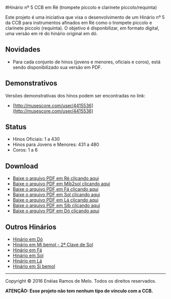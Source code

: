#Hinário nº 5 CCB em Ré (trompete piccolo e clarinete piccolo/requinta)

Este projeto é uma iniciativa que visa o desenvolvimento de um Hinário nº 5 da CCB para instrumentos afinados em Ré como o trompete piccolo e clarinete piccolo (requinta).
O objetivo é disponbilizar, em formato digital, uma versão em ré do hinário original em dó.

<h2>Novidades</h2>

* Para cada conjunto de hinos (jovens e menores, oficiais e coros), está sendo disponibilizado sua versão em PDF.

<h2>Demonstrativos</h2>

Versões demonstrativas dos hinos podem ser encontradas no link:

* [http://musescore.com/user/4415536](http://musescore.com/user/4415536)

<h2>Status</h2>

* Hinos Oficiais: 1 a 430
* Hinos para Jovens e Menores: 431 a 480
* Coros: 1 a 6

<h2>Download</h2>

* [Baixe o arquivo PDF em Ré clicando aqui](https://raw.githubusercontent.com/eneiasramos/ccb-hinario-5-re/master/re/pdf/final.pdf)
* [Baixe o arquivo PDF em Mib2sol clicando aqui](https://raw.githubusercontent.com/eneiasramos/ccb-hinario-5-mib-2s/master/mib-2s/pdf/final.pdf)
* [Baixe o arquivo PDF em Fá clicando aqui](https://raw.githubusercontent.com/eneiasramos/ccb-hinario-5-fa/master/fa/pdf/final.pdf)
* [Baixe o arquivo PDF em Sol clicando aqui](https://raw.githubusercontent.com/eneiasramos/ccb-hinario-5-sol/master/sol/pdf/final.pdf)
* [Baixe o arquivo PDF em Lá clicando aqui](https://raw.githubusercontent.com/eneiasramos/ccb-hinario-5-la/master/la/pdf/final.pdf)
* [Baixe o arquivo PDF em Sib clicando aqui](https://raw.githubusercontent.com/eneiasramos/ccb-hinario-5-sib/master/sib/pdf/final.pdf)
* [Baixe o arquivo PDF em Dó clicando aqui](https://raw.githubusercontent.com/eneiasramos/ccb-hinario-5-do/master/do/pdf/final.pdf)

<h2>Outros Hinários</h2>

* [Hinário em Dó](https://github.com/eneiasramos/ccb-hinario-5-do)
* [Hinário em Mi bemol - 2ª Clave de Sol](https://github.com/eneiasramos/ccb-hinario-5-mib-2s)
* [Hinário em Fá](https://github.com/eneiasramos/ccb-hinario-5-fa)
* [Hinário em Sol](https://github.com/eneiasramos/ccb-hinario-5-sol)
* [Hinário em Lá](https://github.com/eneiasramos/ccb-hinario-5-la)
* [Hinário em Si bemol](https://github.com/eneiasramos/ccb-hinario-5-sib)

---

Copyright © 2016 Enéias Ramos de Melo. Todos os direitos reservados.

**ATENÇÃO: Esse projeto não tem nenhum tipo de vínculo com a CCB.**

